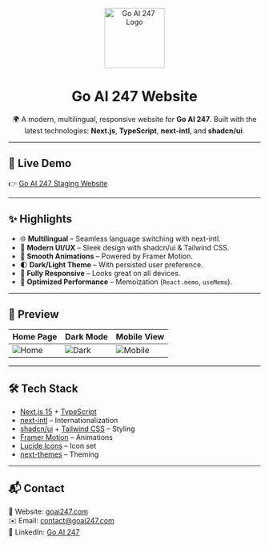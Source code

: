 <p align="center">
  <img src="./public/logo/logo-dark-png.png" alt="Go AI 247 Logo" width="120" />
</p>

<h1 align="center">Go AI 247 Website</h1>

<p align="center">
  🌍 A modern, multilingual, responsive website for <b>Go AI 247</b>.  
  Built with the latest technologies: <b>Next.js</b>, <b>TypeScript</b>, <b>next-intl</b>, and <b>shadcn/ui</b>.  
</p>

---

## 🚀 Live Demo

👉 [Go AI 247 Staging Website](https://website-go-ai.vercel.app/en)

---

## ✨ Highlights

- 🌐 **Multilingual** – Seamless language switching with next-intl.
- 🎨 **Modern UI/UX** – Sleek design with shadcn/ui & Tailwind CSS.
- 💨 **Smooth Animations** – Powered by Framer Motion.
- 🌓 **Dark/Light Theme** – With persisted user preference.
- 📱 **Fully Responsive** – Looks great on all devices.
- 🚀 **Optimized Performance** – Memoization (`React.memo`, `useMemo`).

---

## 📸 Preview

| Home Page                              | Dark Mode                              | Mobile View                                |
| -------------------------------------- | -------------------------------------- | ------------------------------------------ |
| ![Home](./public/screenshots/home.png) | ![Dark](./public/screenshots/dark.png) | ![Mobile](./public/screenshots/mobile.png) |

---

## 🛠️ Tech Stack

- [Next.js 15](https://nextjs.org/) + [TypeScript](https://www.typescriptlang.org/)
- [next-intl](https://next-intl-docs.vercel.app/) – Internationalization
- [shadcn/ui](https://ui.shadcn.com/) + [Tailwind CSS](https://tailwindcss.com/) – Styling
- [Framer Motion](https://www.framer.com/motion/) – Animations
- [Lucide Icons](https://lucide.dev/) – Icon set
- [next-themes](https://github.com/pacocoursey/next-themes) – Theming

---

## 📬 Contact

💼 Website: [goai247.com](https://goai247.com)  
✉️ Email: contact@goai247.com  
🔗 LinkedIn: [Go AI 247](https://linkedin.com/company/goai247)

